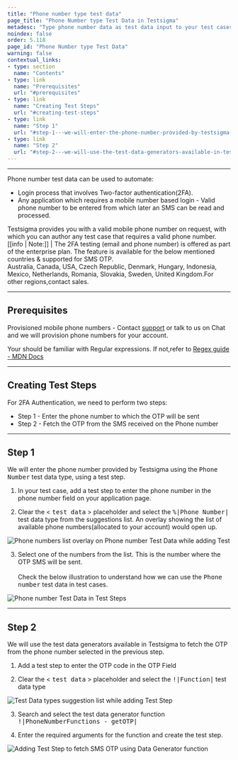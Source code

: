 ```yaml
---
title: "Phone number type test data"
page_title: "Phone Number type Test Data in Testsigma"
metadesc: "Type phone number data as test data input to your test cases in Testsigma. Learn how to use phone number as test data type for your test cases in Test Automation"
noindex: false
order: 5.118
page_id: "Phone Number type Test Data"
warning: false
contextual_links:
- type: section
  name: "Contents"
- type: link
  name: "Prerequisites"
  url: "#prerequisites"
- type: link
  name: "Creating Test Steps"
  url: "#creating-test-steps"
- type: link
  name: "Step 1"
  url: "#step-1---we-will-enter-the-phone-number-provided-by-testsigma-using-the-phone-number-test-data-type-using-a-test-step"
- type: link
  name: "Step 2"
  url: "#step-2---we-will-use-the-test-data-generators-available-in-testsigma-to-fetch-the-otp-from-the-phone-number-selected-in-the-previous-step"
---
```


---

Phone number test data can be used to automate:
* Login process that involves Two-factor authentication(2FA).
*  Any application which requires a mobile number based login - Valid phone number to be entered from which later an SMS can be read and processed.

Testsigma provides you with a valid mobile phone number on request, with which you can author any test case that requires a valid phone number.
[[info | Note:]]
| The 2FA testing (email and phone number) is offered as part of the enterprise plan. The feature is available for the below mentioned countries & supported for SMS OTP. <br>Australia, Canada, USA, Czech Republic, Denmark, Hungary, Indonesia, Mexico, Netherlands, Romania, Slovakia, Sweden, United Kingdom.For other regions,contact sales.

---
## **Prerequisites**

Provisioned mobile phone numbers - Contact [support](http://support@testsigma.com) or talk to us on Chat and we will provision phone numbers for your account.

Your should be familiar with Regular expressions. If not,refer to [Regex guide - MDN Docs](https://developer.mozilla.org/en-US/docs/Web/JavaScript/Guide/Regular_Expressions)

---
## **Creating Test Steps**

For 2FA Authentication, we need to perform two steps:
* Step 1 - Enter the phone number to which the OTP will be sent
* Step 2 - Fetch the OTP from the SMS received on the Phone number

---
## **Step 1** 

We will enter the phone number provided by Testsigma using the <kbd>Phone Number</kbd> test data type, using a test step.

1. In your test case, add a test step to enter the phone number in the phone number field on your application page.

2. Clear the < <kbd>test data</kbd> > placeholder and select the <kbd>%|Phone Number|</kbd> test data type from the suggestions list.
An overlay showing the list of available phone numbers(allocated to your account) would open up.

![Phone numbers list overlay on Phone number Test Data while adding Test](https://docs.testsigma.com/images/phone-number/create-test-step-update-test-data-phone-number-test-data.png)

3. Select one of the numbers from the list. This is the number where the OTP SMS will be sent.<br><br>Check the below illustration to understand how we can use the <kbd>Phone number</kbd> test data in test cases.

![Phone number Test Data in Test Steps](https://s3.amazonaws.com/static-docs.testsigma.com/new_images/projects/applications/phno.gif)

---
## **Step 2** 

We will use the test data generators available in Testsigma to fetch the OTP from the phone number selected in the previous step.

1. Add a test step to enter the OTP code in the OTP Field

2. Clear the < <kbd>test data</kbd> > placeholder and select the <kbd>!|Function|</kbd> test data type

![Test Data types suggestion list while adding Test Step](https://docs.testsigma.com/images/phone-number/add-step-test-data-type-suggestions-list.png)

3. Search and select the test data generator function <kbd>!|PhoneNumberFunctions - getOTP|</kbd>

4. Enter the required arguments for the function and create the test step.

![Adding Test Step to fetch SMS OTP using Data Generator function](https://docs.testsigma.com/images/phone-number/create-test-step-getsmsotp.png)
